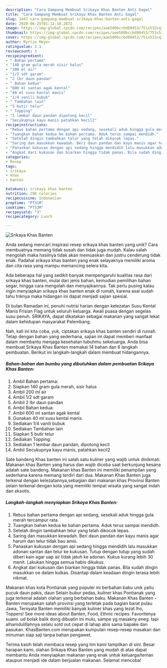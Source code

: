 ```yaml
---
description: "Cara Gampang Membuat Srikaya Khas Banten Anti Gagal"
title: "Cara Gampang Membuat Srikaya Khas Banten Anti Gagal"
slug: 1447-cara-gampang-membuat-srikaya-khas-banten-anti-gagal
date: 2020-06-25T01:12:10.287Z
image: https://img-global.cpcdn.com/recipes/aae580bccbd80453/751x532cq70/srikaya-khas-banten-foto-resep-utama.jpg
thumbnail: https://img-global.cpcdn.com/recipes/aae580bccbd80453/751x532cq70/srikaya-khas-banten-foto-resep-utama.jpg
cover: https://img-global.cpcdn.com/recipes/aae580bccbd80453/751x532cq70/srikaya-khas-banten-foto-resep-utama.jpg
author: Myrtie Meyer
ratingvalue: 3.1
reviewcount: 3
recipeingredient:
- " Bahan pertama"
- "140 gram gula merah sisir halus"
- "200 ml air"
- "1/2 sdt garam"
- "2 lbr daun pandan"
- " Bahan kedua"
- "600 ml santan agak kental"
- "40 ml susu kental manis"
- "1/4 vanili bubuk"
- " Tambahan lain"
- "5 butir telur"
- " Topping"
- "1 lembar daun pandan dipotong kecil"
- "Secukupnya kayu manis patahkan kecil2"
recipeinstructions:
- "Rebus bahan pertama dengan api sedang, sesekali aduk hingga gula merah tercampur rata."
- "Tuangkan bahan kedua ke bahan pertama. Aduk terus sampai mendidh."
- "Setelah dingin tambahkan telur yang telah dikocok lepas."
- "Saring dan masukkan kewadah. Beri daun pandan dan kayu manis agar harum dan telur tidak bau amis."
- "Panaskan kukusan dengan api sedang hingga mendidih lalu masukkan adonan santan dan telur ke kukusan. Tutup dengan tutup yang sudah diberi kain agar uap air tidak jatuh ke adonan. Kukus kurang lebih 30 menit. Lakukan hingga semua habis dikukus."
- "Angkat dari kukusan dan biarkan hingga tidak panas. Bila sudah dingin masukkan oe dalam kulkas. Disantap dalam keadaan dingin terasa lebih nikmat."
categories:
- Resep
tags:
- srikaya
- khas
- banten

katakunci: srikaya khas banten 
nutrition: 296 calories
recipecuisine: Indonesian
preptime: "PT31M"
cooktime: "PT53M"
recipeyield: "3"
recipecategory: Lunch

---
```



![Srikaya Khas Banten](https://img-global.cpcdn.com/recipes/aae580bccbd80453/751x532cq70/srikaya-khas-banten-foto-resep-utama.jpg)

Anda sedang mencari inspirasi resep srikaya khas banten yang unik? Cara membuatnya memang tidak susah dan tidak juga mudah. Kalau salah mengolah maka hasilnya tidak akan memuaskan dan justru cenderung tidak enak. Padahal srikaya khas banten yang enak selayaknya memiliki aroma dan cita rasa yang mampu memancing selera kita.

Ada beberapa hal yang sedikit banyak mempengaruhi kualitas rasa dari srikaya khas banten, mulai dari jenis bahan, kemudian pemilihan bahan segar, hingga cara mengolah dan menyajikannya. Tak perlu pusing kalau ingin menyiapkan srikaya khas banten enak di rumah, karena asal sudah tahu triknya maka hidangan ini dapat menjadi sajian spesial.

Di bulan Ramadan ini, penuhi nutrisi harian dengan kelezatan Susu Kental Manis Frisian Flag untuk seluruh keluarga. Awali puasa dengan segelas susu penuh. SRIKAYA, dapat dikatakan sebagai makanan yang sangat lekat dalam kehidupan masyarakat Palembang.


Nah, kali ini kita coba, yuk, ciptakan srikaya khas banten sendiri di rumah. Tetap dengan bahan yang sederhana, sajian ini dapat memberi manfaat dalam membantu menjaga kesehatan tubuhmu sekeluarga. Anda bisa membuat Srikaya Khas Banten memakai 14 bahan dan 6 langkah pembuatan. Berikut ini langkah-langkah dalam membuat hidangannya.

<!--inarticleads1-->

##### Bahan-bahan dan bumbu yang dibutuhkan dalam pembuatan Srikaya Khas Banten:

1. Ambil  Bahan pertama:
1. Siapkan 140 gram gula merah, sisir halus
1. Ambil 200 ml air
1. Ambil 1/2 sdt garam
1. Ambil 2 lbr daun pandan
1. Ambil  Bahan kedua:
1. Ambil 600 ml santan agak kental
1. Gunakan 40 ml susu kental manis
1. Sediakan 1/4 vanili bubuk
1. Sediakan  Tambahan lain
1. Siapkan 5 butir telur
1. Sediakan  Topping:
1. Sediakan 1 lembar daun pandan, dipotong kecil
1. Ambil Secukupnya kayu manis, patahkan kecil2


Sate bandeng Khas banten ini salah satu kuliner yang wajib untuk dinikmati. Makanan khas Banten yang harus dan wajib dicoba saat berkunjung kesana adalah sate bandeng. Makanan khas Banten ini memiliki penampilan yang sederhana karena memang terdiri dari dua. Makanan Khas Banten juga terkenal dengan kelezatannya,sebagian dari makanan khas Provinsi Banten selain terkenal dengan kota yang memiliki tempat wisata yang sangat indah dan eksotis. 

<!--inarticleads2-->

##### Langkah-langkah menyiapkan Srikaya Khas Banten:

1. Rebus bahan pertama dengan api sedang, sesekali aduk hingga gula merah tercampur rata.
1. Tuangkan bahan kedua ke bahan pertama. Aduk terus sampai mendidh.
1. Setelah dingin tambahkan telur yang telah dikocok lepas.
1. Saring dan masukkan kewadah. Beri daun pandan dan kayu manis agar harum dan telur tidak bau amis.
1. Panaskan kukusan dengan api sedang hingga mendidih lalu masukkan adonan santan dan telur ke kukusan. Tutup dengan tutup yang sudah diberi kain agar uap air tidak jatuh ke adonan. Kukus kurang lebih 30 menit. Lakukan hingga semua habis dikukus.
1. Angkat dari kukusan dan biarkan hingga tidak panas. Bila sudah dingin masukkan oe dalam kulkas. Disantap dalam keadaan dingin terasa lebih nikmat.


Makanan khas kota Pontianak yang populer ini berbahan baku unik yaitu pucuk daun pakis, daun Selain bubur pedas, kuliner khas Pontianak yang juga terkenal adalah olahan yang berbahan baku. Makanan Khas Banten - Banten merupakan salah provinsi yang terletak pada bagian barat pulau Jawa, Ternyata Banten memiliki banyak kuliner khas yang lezat lho, Toppers! See more ideas about Banten, Food, Ethnic recipes. Favoritenya suami. ud bolak balik dong dibuatin ini mulu, sampe yg masakny eneg. tapi alhamdulillahnya selalu sold out cepat di lahap abis sama bapake dan pasukan. KhasBanten.com merupakan kumpulan resep-resep masakan dan minuman siap saji tanpa bahan pengawet. 

Terima kasih telah membaca resep yang tim kami tampilkan di sini. Besar harapan kami, olahan Srikaya Khas Banten yang mudah di atas dapat membantu Anda menyiapkan makanan yang enak untuk keluarga/teman ataupun menjadi ide dalam berjualan makanan. Selamat mencoba!
